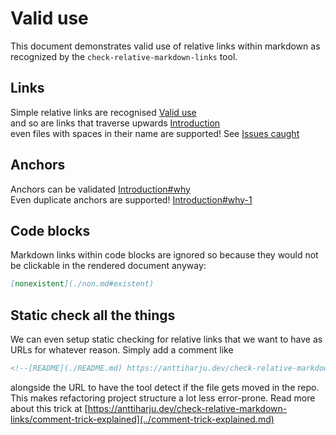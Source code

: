 # Valid use

This document demonstrates valid use of relative links within markdown as recognized by the `check-relative-markdown-links` tool.

## Links

Simple relative links are recognised [Valid use](./valid-use.md)  
and so are links that traverse upwards [Introduction](../README.md)  
even files with spaces in their name are supported! See [Issues caught](./issues%20caught.markdown)

## Anchors

Anchors can be validated [Introduction#why](../README.md#why)  
Even duplicate anchors are supported! [Introduction#why-1](../README.md#why-1)

## Code blocks

Markdown links within code blocks are ignored so because they would not be clickable in the rendered document anyway:

```md
[nonexistent](./non.md#existent)
```

## Static check all the things

We can even setup static checking for relative links that we want to have as URLs for whatever reason. Simply add a comment like

```md
<!--[README](./README.md) https://anttiharju.dev/check-relative-markdown-links/comment-trick-explained-->
```

alongside the URL to have the tool detect if the file gets moved in the repo. This makes refactoring project structure a lot less error-prone. Read more about this trick at [https://anttiharju.dev/check-relative-markdown-links/comment-trick-explained](../comment-trick-explained.md)
